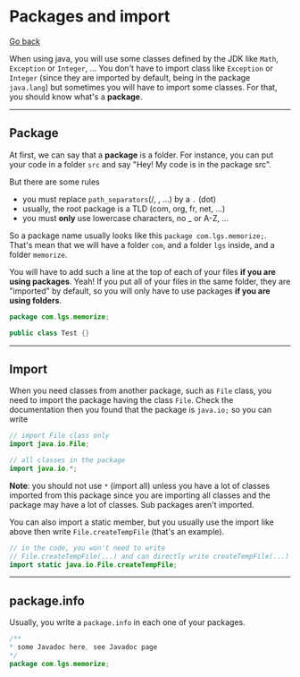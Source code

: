 # Packages and import

[Go back](../index.md#beginner)

When using java, you will use some classes defined by the JDK like `Math`, `Exception` or `Integer`, ... You don't have to import class like `Exception` or `Integer`  (since they are imported by default, being in the package `java.lang`) but sometimes you will have to import some classes. For that, you should know what's a **package**.

<hr class="sr">

## Package

At first, we can say that a **package** is a folder. For instance, you can put your code in a folder `src` and say "Hey! My code is in the package src".

But there are some rules

* you must replace `path_separators`(/, \, ...) by a `.` (dot)
* usually, the root package is a TLD (com, org, fr, net, ...)
* you must **only** use lowercase characters, no _ or A-Z, ...

So a package name usually looks like this `package com.lgs.memorize;`. That's mean that we will have a folder `com`, and a folder `lgs` inside, and a folder `memorize`. 

You will have to add such a line at the top of each of your files **if you are using packages**. Yeah! If you put all of your files in the same folder, they are "imported" by default, so you will only have to use packages **if you are using folders**.

```java
package com.lgs.memorize;

public class Test {}
```

<hr class="sl">

## Import

When you need classes from another package, such as `File` class, you need to import the package having the class `File`. Check the documentation then you found that the package is `java.io;` so you can write

```java
// import File class only
import java.io.File;

// all classes in the package
import java.io.*;
```

**Note**: you should not use `*` (import all) unless you have a lot of classes imported from this package since you are importing all classes and the package may have a lot of classes. Sub packages aren't imported.

You can also import a static member, but you usually use the import like above then write `File.createTempFile` (that's an example).

```java
// in the code, you won't need to write
// File.createTempFile(...) and can directly write createTempFile(...)
import static java.io.File.createTempFile;
```

<hr class="sr">

## package.info

Usually, you write a ``package.info`` in each one of your packages.

```java
/**
* some Javadoc here, see Javadoc page
*/
package com.lgs.memorize;
```